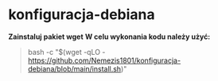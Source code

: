 # konfiguracja-debiana 

**Zainstaluj pakiet wget**
**W celu wykonania kodu należy użyć:**
> bash -c "$(wget -qLO - https://github.com/Nemezis1801/konfiguracja-debiana/blob/main/install.sh)"

